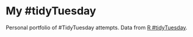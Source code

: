 # My #tidyTuesday
Personal portfolio of #TidyTuesday attempts.
Data from [R #tidyTuesday](https://github.com/rfordatascience/tidytuesday).
